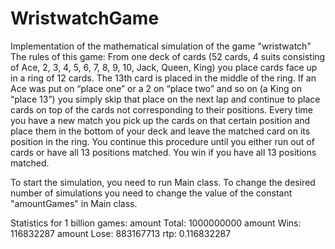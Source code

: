 # WristwatchGame
Implementation of the mathematical simulation of the game "wristwatch"
The rules of this game:
From one deck of cards (52 cards, 4 suits consisting of Ace, 2, 3, 4, 5, 6, 7, 8, 9, 10, Jack, Queen, King)
you place cards face up in a ring of 12 cards. The 13th card is placed in the middle of the ring. If an Ace
was put on “place one” or a 2 on “place two” and so on (a King on “place 13”) you simply skip that
place on the next lap and continue to place cards on top of the cards not corresponding to their
positions.
Every time you have a new match you pick up the cards on that certain position and place them in
the bottom of your deck and leave the matched card on its position in the ring. You continue this
procedure until you either run out of cards or have all 13 positions matched.
You win if you have all 13 positions matched.

To start the simulation, you need to run Main class. To change the desired number of simulations you need to change the value of the constant "amountGames" in Main class.

Statistics for 1 billion games:
amount Total: 1000000000
amount Wins: 116832287
amount Lose: 883167713
rtp: 0.116832287
